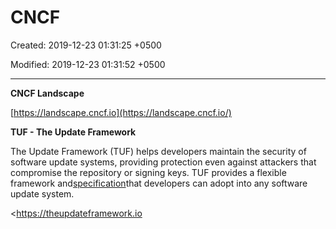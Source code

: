 # CNCF

Created: 2019-12-23 01:31:25 +0500

Modified: 2019-12-23 01:31:52 +0500

---

**CNCF Landscape**

[https://landscape.cncf.io](https://landscape.cncf.io/)



**TUF - The Update Framework**

The Update Framework (TUF) helps developers maintain the security of software update systems, providing protection even against attackers that compromise the repository or signing keys. TUF provides a flexible framework and[specification](https://github.com/theupdateframework/specification/blob/master/tuf-spec.md#the-update-framework-specification)that developers can adopt into any software update system.



<https://theupdateframework.io
